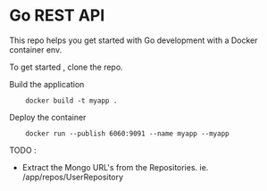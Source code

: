 # Go REST API 

This repo helps you get started with Go development with a Docker container env.

To get started , clone the repo.

Build the application

```
    docker build -t myapp .
```

Deploy the container

```
    docker run --publish 6060:9091 --name myapp --myapp

```

TODO :

- Extract the Mongo URL's from the Repositories. ie. /app/repos/UserRepository 


